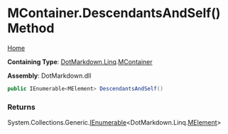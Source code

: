 <a name="_top"></a>

# MContainer\.DescendantsAndSelf\(\) Method

[Home](../../../../README.md#_top)

**Containing Type**: [DotMarkdown.Linq](../../README.md#_top)\.[MContainer](../README.md#_top)

**Assembly**: DotMarkdown\.dll

```csharp
public IEnumerable<MElement> DescendantsAndSelf()
```

### Returns

System\.Collections\.Generic\.[IEnumerable](https://docs.microsoft.com/en-us/dotnet/api/system.collections.generic.ienumerable-1)\<DotMarkdown\.Linq\.[MElement](../../MElement/README.md#_top)>

